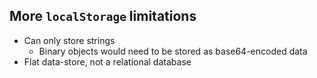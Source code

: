 <!-- .slide: data-transition="none" -->

## More `localStorage` limitations

* Can only store strings
	* Binary objects would need to be stored as base64-encoded data
* Flat data-store, not a relational database
